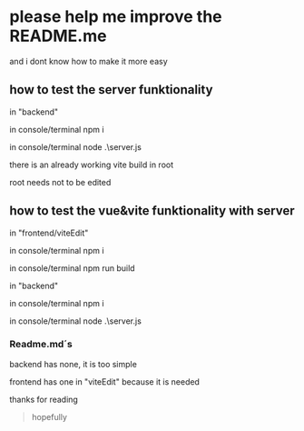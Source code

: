 # please help me improve the README.me
and i dont know how to make it more easy
 
## how to test the server funktionality
in "backend"

in console/terminal npm i

in console/terminal node .\server.js



there is an already working vite build in root

root needs not to be edited

## how to test the vue&vite funktionality with server
in "frontend/viteEdit"

in console/terminal npm i

in console/terminal npm run build



in "backend"

in console/terminal npm i

in console/terminal node .\server.js



### Readme.md´s
backend has none, it is too simple

frontend has one in "viteEdit" because it is needed



thanks for reading 
> hopefully
